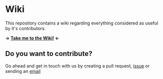 # Wiki
This repository contains a wiki regarding everything considered as useful by it's contributors.

**-> [Take me to the Wiki!](https://github.com/SailfishOS-Meetup-Berlin/wiki/wiki) <-**

## Do you want to contribute?
Go ahead and get in touch with us by creating a pull request, [issue](https://github.com/SailfishOS-Meetup-Berlin/wiki/issues) or sending an [email](mailto:sailfishosberlin@ju-key.de)
